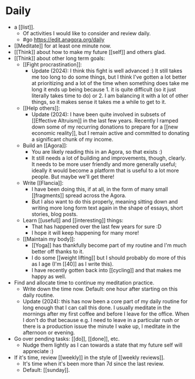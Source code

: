 # Daily

- a [[list]].
  - Of activities I would like to consider and review daily.
  - #go https://edit.anagora.org/daily
- [[Meditate]] for at least one minute now.
- [[Think]] about how to make my future [[self]] and others glad.
- [[Think]] about other long term goals:
  - [[Fight procrastination]]: 
    - Update (2024): I think this fight is well advanced :) It still takes me too long to do some things, but I think I've gotten a lot better at prioritizing and a lot of the time when something does take me long it ends up being because 1. it is quite difficult (so it just literally takes time to do) or 2. I am balancing it with a lot of other things, so it makes sense it takes me a while to get to it.
  - [[Help others]]:
    - Update (2024): I have been quite involved in subsets of [[Effective Altruism]] in the last few years. Recently I ramped down some of my recurring donations to prepare for a [[new economic reality]], but I remain active and committed to donating a significant chunk of my income.
  - Build an [[Agora]]:
    - You are likely reading this in an Agora, so that exists :)
    - It still needs a lot of building and improvements, though, clearly. It needs to be more user friendly and more generally useful; ideally it would become a platform that is useful to a lot more people. But maybe we'll get there!
  - Write [[Flancia]]:
    - I have been doing this, if at all, in the form of many small [[fragments]] spread across the Agora.
    - But I also want to do this properly, meaning sitting down and writing more long form text again in the shape of essays, short stories, blog posts.
  - Learn [[useful]] and [[interesting]] things:
    - That has happened over the last few years for sure :D
    - I hope it will keep happening for many more!
  - [[Maintain my body]]:
    - [[Yoga]] has thankfully become part of my routine and I'm much better off thanks to it.
    - I do some [[weight lifting]] but I should probably do more of this as I age (I'm [[40]] as I write this).
    - I have recently gotten back into [[cycling]] and that makes me happy as well.
- Find and allocate time to continue my meditation practice. 
  - Write down the time now. Default: one hour after starting on this daily routine.
  - Update (2024): this has now been a core part of my daily routine for long enough that I can call this done. I usually meditate in the mornings after my first coffee and before I leave for the office. When I don't do that because e.g. I need to leave in a particular rush or there is a production issue the minute I wake up, I meditate in the afternoon or evening.
- Go over pending tasks: [[do]], [[done]], etc.
  - Nudge them lightly as I can towards a state that my future self will appreciate :)
- If it's time, review [[weekly]] in the style of [[weekly reviews]].
  - It's time when it's been more than 7d since the last review.
  - Default: [[sunday]].

